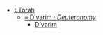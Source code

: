 - [&lsaquo; Torah](/)
    - [&equiv; D’varim &middot; *Deuteronomy*](deuteronomy/deuteronomy.md)
        - [D’varim](deuteronomy/dvarim.md)
